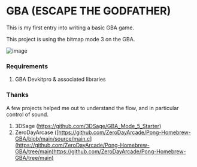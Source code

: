 # GBA (ESCAPE THE GODFATHER)

This is my first entry into writing a basic GBA game. 

This project is using the bitmap mode 3 on the GBA. 

![image](https://github.com/scassar/GBA-ETG/assets/2356898/60ea322e-4bca-497c-af66-064ee96cc00f)

### Requirements

1) GBA Devkitpro & associated libraries


### Thanks

A few projects helped me out to understand the flow, and in particular control of sound. 

1) 3DSage (https://github.com/3DSage/GBA_Mode_5_Starter)
2) ZeroDayArcase ([https://github.com/ZeroDayArcade/Pong-Homebrew-GBA/blob/main/source/main.c](https://github.com/ZeroDayArcade/Pong-Homebrew-GBA/tree/main)https://github.com/ZeroDayArcade/Pong-Homebrew-GBA/tree/main)
